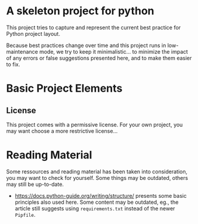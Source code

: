 # A skeleton project for python

This project tries to capture and represent the current best practice
for Python project layout.

Because best practices change over time and this project runs in
low-maintenance mode, we try to keep it minimalistic... to minimize
the impact of any errors or false suggestions presented here, and to
make them easier to fix.

# Basic Project Elements

## License

This project comes with a permissive license. For your own project,
you may want choose a more restrictive license...

# Reading Material

Some ressources and reading material has been taken into consideration,
you may want to check for yourself. Some things may be outdated, others may still be up-to-date.

- <https://docs.python-guide.org/writing/structure/> presents some basic
principles also used here. Some content may be outdated, eg., the article
still suggests using `requirements.txt` instead of the newer `Pipfile`.
